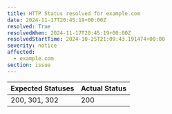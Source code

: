 ```yaml
---
title: HTTP Status resolved for example.com
date: 2024-11-17T20:45:19+00:00Z
resolved: True
resolvedWhen: 2024-11-17T20:45:19+00:00Z
resolvedStartTime: 2024-10-25T21:09:43.191474+00:00
severity: notice
affected:
  - example.com
section: issue
---
```


| Expected Statuses | Actual Status  |
|-------------------|----------------|
| 200, 301, 302 | 200 |
